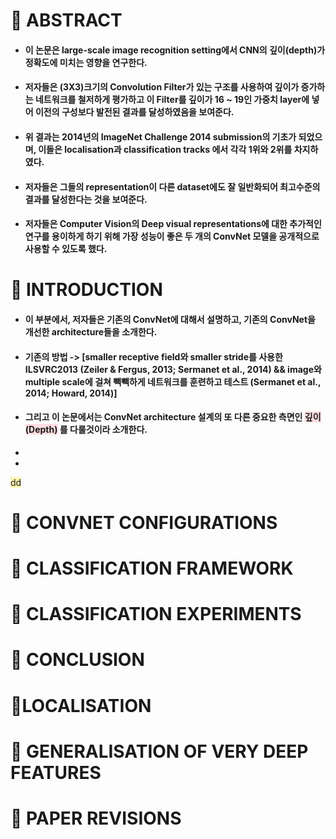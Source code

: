 # 🚞 ABSTRACT

- #### 이 논문은 large-scale image recognition setting에서 CNN의 깊이(depth)가 정확도에 미치는 영향을 연구한다.
- #### 저자들은 (3X3)크기의 Convolution Filter가 있는 구조를 사용하여 깊이가 증가하는 네트워크를 철저하게 평가하고 이 Filter를 깊이가 16 ~ 19인 가중치 layer에 넣어 이전의 구성보다 발전된 결과를 달성하였음을 보여준다.
- #### 위 결과는 2014년의 ImageNet Challenge 2014 submission의 기초가 되었으며, 이들은 localisation과 classification tracks 에서 각각 1위와 2위를 차지하였다.
- #### 저자들은 그들의 representation이 다른 dataset에도 잘 일반화되어 최고수준의 결과를 달성한다는 것을 보여준다.
- #### 저자들은 Computer Vision의 Deep visual representations에 대한 추가적인 연구를 용이하게 하기 위해 가장 성능이 좋은 두 개의 ConvNet 모델을 공개적으로 사용할 수 있도록 했다.


# 🚞 INTRODUCTION
- #### 이 부분에서, 저자들은 기존의 ConvNet에 대해서 설명하고, 기존의 ConvNet을 개선한 architecture들을 소개한다.
- #### 기존의 방법 -> [smaller receptive field와 smaller stride를 사용한 ILSVRC2013 (Zeiler & Fergus, 2013; Sermanet et al., 2014)  &&   image와 multiple scale에 걸쳐 빽빽하게 네트워크를 훈련하고 테스트 (Sermanet et al., 2014; Howard, 2014)]
- #### 그리고 이 논문에서는 ConvNet architecture 설계의 또 다른 중요한 측면인 <span style='background-color:#ffdce0'>깊이(Depth)</span> 를 다룰것이라 소개한다.
- 
- 


<span style='background-color:#fff5b1'>dd</span>


# 🚞 CONVNET CONFIGURATIONS

# 🚞 CLASSIFICATION FRAMEWORK

# 🚞  CLASSIFICATION EXPERIMENTS

# 🚞 CONCLUSION

# 🚌LOCALISATION

# 🚌 GENERALISATION OF VERY DEEP FEATURES

# 🚌 PAPER REVISIONS
